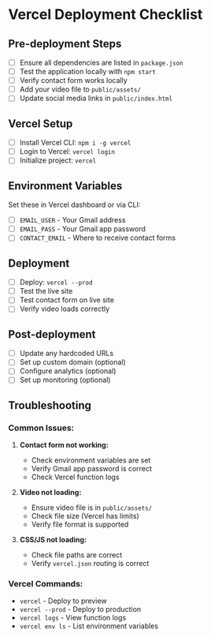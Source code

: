 # Vercel Deployment Checklist

## Pre-deployment Steps

- [ ] Ensure all dependencies are listed in `package.json`
- [ ] Test the application locally with `npm start`
- [ ] Verify contact form works locally
- [ ] Add your video file to `public/assets/`
- [ ] Update social media links in `public/index.html`

## Vercel Setup

- [ ] Install Vercel CLI: `npm i -g vercel`
- [ ] Login to Vercel: `vercel login`
- [ ] Initialize project: `vercel`

## Environment Variables

Set these in Vercel dashboard or via CLI:

- [ ] `EMAIL_USER` - Your Gmail address
- [ ] `EMAIL_PASS` - Your Gmail app password  
- [ ] `CONTACT_EMAIL` - Where to receive contact forms

## Deployment

- [ ] Deploy: `vercel --prod`
- [ ] Test the live site
- [ ] Test contact form on live site
- [ ] Verify video loads correctly

## Post-deployment

- [ ] Update any hardcoded URLs
- [ ] Set up custom domain (optional)
- [ ] Configure analytics (optional)
- [ ] Set up monitoring (optional)

## Troubleshooting

### Common Issues:

1. **Contact form not working:**
   - Check environment variables are set
   - Verify Gmail app password is correct
   - Check Vercel function logs

2. **Video not loading:**
   - Ensure video file is in `public/assets/`
   - Check file size (Vercel has limits)
   - Verify file format is supported

3. **CSS/JS not loading:**
   - Check file paths are correct
   - Verify `vercel.json` routing is correct

### Vercel Commands:

- `vercel` - Deploy to preview
- `vercel --prod` - Deploy to production
- `vercel logs` - View function logs
- `vercel env ls` - List environment variables
